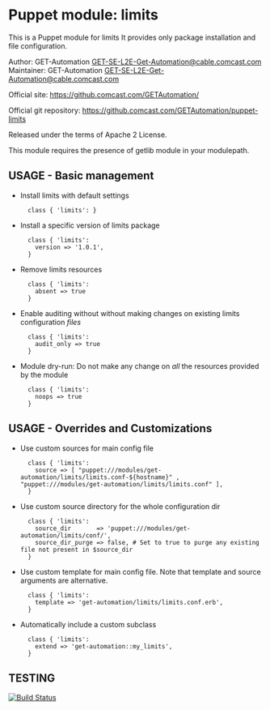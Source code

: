 # Puppet module: limits

This is a Puppet module for limits
It provides only package installation and file configuration.

Author:     GET-Automation <GET-SE-L2E-Get-Automation@cable.comcast.com>
Maintainer: GET-Automation <GET-SE-L2E-Get-Automation@cable.comcast.com>

Official site: https://github.comcast.com/GETAutomation/

Official git repository: https://github.comcast.com/GETAutomation/puppet-limits

Released under the terms of Apache 2 License.

This module requires the presence of getlib module in your modulepath.


## USAGE - Basic management

* Install limits with default settings

        class { 'limits': }

* Install a specific version of limits package

        class { 'limits':
          version => '1.0.1',
        }

* Remove limits resources

        class { 'limits':
          absent => true
        }

* Enable auditing without without making changes on existing limits configuration *files*

        class { 'limits':
          audit_only => true
        }

* Module dry-run: Do not make any change on *all* the resources provided by the module

        class { 'limits':
          noops => true
        }


## USAGE - Overrides and Customizations
* Use custom sources for main config file 

        class { 'limits':
          source => [ "puppet:///modules/get-automation/limits/limits.conf-${hostname}" , "puppet:///modules/get-automation/limits/limits.conf" ], 
        }


* Use custom source directory for the whole configuration dir

        class { 'limits':
          source_dir       => 'puppet:///modules/get-automation/limits/conf/',
          source_dir_purge => false, # Set to true to purge any existing file not present in $source_dir
        }

* Use custom template for main config file. Note that template and source arguments are alternative. 

        class { 'limits':
          template => 'get-automation/limits/limits.conf.erb',
        }

* Automatically include a custom subclass

        class { 'limits':
          extend => 'get-automation::my_limits',
        }



## TESTING
[![Build Status](https://travis-ci.org/get-automation/puppet-limits.png?branch=master)](https://travis-ci.org/get-automation/puppet-limits)
